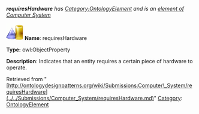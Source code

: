 ___requiresHardware__ has [Category:OntologyElement](../../Category/OntologyElement.md "Category:OntologyElement") and is an [element of](../../Property/ElementOf.md "Property:ElementOf") [Computer System](../../Submissions/Computer_System.md "Submissions:Computer System")_


  




[![ObjectProperty](../../images/thumb/c/c3/ObjectProperty.gif/45px-ObjectProperty.gif)](../../Image/ObjectProperty.gif.md "ObjectProperty")
__Name__: requiresHardware 


__Type:__ owl:ObjectProperty 


__Description__: Indicates that an entity requires a certain piece of hardware to operate. 





Retrieved from "[http://ontologydesignpatterns.org/wiki/Submissions:Computer\_System/requiresHardware](../../Submissions/Computer_System/requiresHardware.md)"
 [Category](http://ontologydesignpatterns.org/wiki/Special:Categories "Special:Categories"): [OntologyElement](../../Category/OntologyElement.md "Category:OntologyElement")